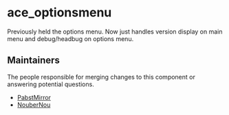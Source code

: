 ace_optionsmenu
===============

Previously held the options menu.
Now just handles version display on main menu and debug/headbug on options menu.


## Maintainers

The people responsible for merging changes to this component or answering potential questions.

- [PabstMirror](https://github.com/PabstMirror)
- [NouberNou](https://github.com/NouberNou)
